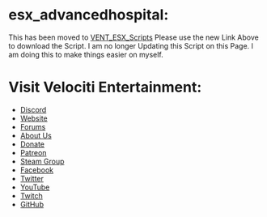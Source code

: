 # esx_advancedhospital:
This has been moved to [VENT_ESX_Scripts]( https://github.com/HumanTree92/VENT_ESX_Scripts )
Please use the new Link Above to download the Script. I am no longer Updating this Script on this Page. I am doing this to make things easier on myself.

# Visit Velociti Entertainment:
* [Discord]( https://discord.velocitientertainment.com )
* [Website]( https://velocitientertainment.com )
* [Forums]( https://velocitientertainment.com/forum )
* [About Us]( https://velocitientertainment.com/pc-gaming )
* [Donate]( https://velocitientertainment.com/donations )
* [Patreon]( https://www.patreon.com/VelocitiEntertainment?fan_landing=true )
* [Steam Group]( https://steamcommunity.com/groups/velocitientertainment )
* [Facebook]( https://facebook.com/VelocitiEntertainment )
* [Twitter]( https://twitter.com/VelocitiEnt )
* [YouTube]( https://youtube.com/user/HumanTree92 )
* [Twitch]( https://twitch.tv/humantree92 )
* [GitHub]( https://github.com/HumanTree92 )
